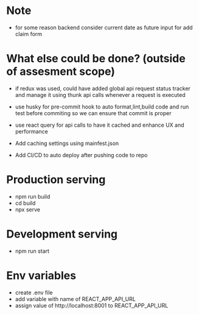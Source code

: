 # Note

- for some reason backend consider current date as future input for add claim form

# What else could be done? (outside of assesment scope)

- if redux was used, could have added global api request status tracker and manage it using thunk api calls whenever a request is executed

- use husky for pre-commit  hook to auto format,lint,build code and run test before commiting so we can ensure that commit is proper

- use react query for api calls to have it cached and enhance UX and performance

- Add caching settings using mainfest.json

- Add CI/CD to auto deploy after pushing code to repo

# Production serving
- npm run build
- cd build
- npx serve

# Development serving
- npm run start


# Env variables

- create .env file
- add variable with name of  REACT_APP_API_URL
- assign value of http://localhost:8001 to REACT_APP_API_URL